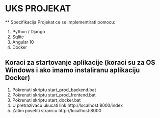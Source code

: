 # UKS PROJEKAT

** Specifikacija
Projekat ce se implementirati pomocu:
1. Python / Django
2. Sqlite
3. Angular 10
4. Docker

## Koraci za startovanje aplikacije (koraci su za OS Windows i ako imamo instaliranu aplikaciju Docker)
1. Pokrenuti skriptu start_prod_backend.bat
2. Pokrenuti skriptu start_prod_frontend.bat
3. Pokrenuti skriptu start_docker.bat
4. U pretrazivacu ukucati link http://localhost:8000/index
5. Zatim posetiti stranicu http://localhost:8000